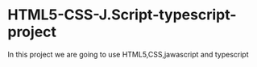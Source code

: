 # HTML5-CSS-J.Script-typescript-project
In this project we are going to use HTML5,CSS,jawascript and typescript 
